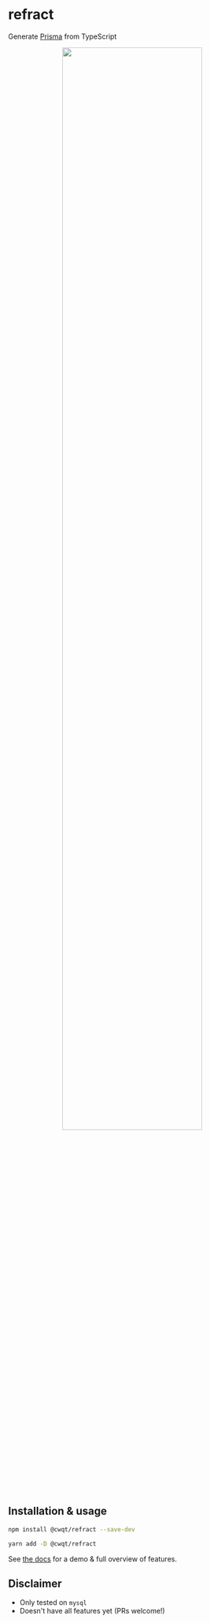 # refract

Generate [Prisma](https://www.prisma.io) from TypeScript

<div align="center">
  <img src="https://ftp.cass.si/9888e=mw7.png" width="75%" />
</div>

## Installation & usage

```sh
npm install @cwqt/refract --save-dev

yarn add -D @cwqt/refract
```

See [the docs](./docs/docs.md) for a demo & full overview of features.

## Disclaimer

- Only tested on `mysql`
- Doesn't have all features yet (PRs welcome!)
